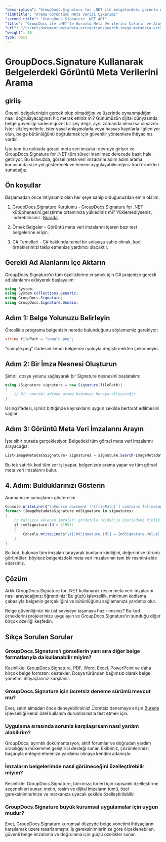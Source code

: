 ```yaml
---
"description": "GroupDocs.Signature for .NET ile belgelerdeki görüntü meta veri imzalarını nasıl arayacağınızı ve çıkaracağınızı öğrenin. Belge güvenliğini ve özgünlüğünü yalnızca birkaç dakika içinde artırın."
"linktitle": "Arama Görüntüsü Meta Verisi Çıkarımı"
"second_title": "GroupDocs.Signature .NET API"
"title": "GroupDocs ile .NET'te Görüntü Meta Verilerini Çıkarın ve Arayın"
"url": "/tr/net/document-metadata-extraction/search-image-metadata-extraction/"
"weight": 10
type: docs
---
```

# GroupDocs.Signature Kullanarak Belgelerdeki Görüntü Meta Verilerini Arama

## giriiş

Önemli belgelerinizin gerçek olup olmadığını ve üzerinde oynanmadığını nasıl doğrulayacağınızı hiç merak ettiniz mi? Günümüzün dijital dünyasında, belge güvenliği sadece güzel bir şey değil, aynı zamanda olmazsa olmazdır. İster sözleşmelerle, ister yasal anlaşmalarla veya hassas kayıtlarla ilgileniyor olun, belge bütünlüğünü doğrulamak için güvenilir yöntemlere ihtiyacınız vardır.

İşte tam bu noktada görsel meta veri imzaları devreye giriyor ve GroupDocs.Signature for .NET tüm süreci inanılmaz derecede basit hale getiriyor. Bu kılavuzda, görsel meta veri imzalarını adım adım arama konusunda size yol gösterecek ve hemen uygulayabileceğiniz kod örnekleri sunacağız.

## Ön koşullar

Başlamadan önce ihtiyacınız olan her şeye sahip olduğunuzdan emin olalım:

1. GroupDocs.Signature Kurulumu - GroupDocs.Signature for .NET kütüphanesini geliştirme ortamınıza yüklediniz mi? Yüklemediyseniz, indirebilirsiniz. [Burada](https://releases.groupdocs.com/signature/net/).

2. Örnek Belgeler - Görüntü meta veri imzalarını içeren bazı test belgelerine erişin.

3. C# Temelleri - C# hakkında temel bir anlayışa sahip olmak, kod örneklerimizi takip etmenize yardımcı olacaktır.

## Gerekli Ad Alanlarını İçe Aktarın

GroupDocs.Signature'ın tüm özelliklerine erişmek için C# projenize gerekli ad alanlarını ekleyerek başlayalım:

```csharp
using System;
using System.Collections.Generic;
using GroupDocs.Signature;
using GroupDocs.Signature.Domain;
```

## Adım 1: Belge Yolunuzu Belirleyin

Öncelikle programa belgenizin nerede bulunduğunu söylememiz gerekiyor:

```csharp
string filePath = "sample.png";
```

"sample.png" ifadesini kendi belgenizin yoluyla değiştirmekten çekinmeyin.

## Adım 2: Bir İmza Nesnesi Oluşturun

Şimdi, dosya yolunu sağlayarak bir Signature nesnesini başlatalım:

```csharp
using (Signature signature = new Signature(filePath))
{
    // Bir sonraki adımda arama kodumuzu buraya ekleyeceğiz
}
```

Using ifadesi, işimiz bittiğinde kaynakların uygun şekilde bertaraf edilmesini sağlar.

## Adım 3: Görüntü Meta Veri İmzalarını Arayın

İşte sihir burada gerçekleşiyor. Belgedeki tüm görsel meta veri imzalarını arayacağız:

```csharp
List<ImageMetadataSignature> signatures = signature.Search<ImageMetadataSignature>(SignatureType.Metadata);
```

Bu tek satırlık kod tüm zor işi yapar, belgenizde arama yapar ve tüm görsel meta veri imzalarını bulur.

## 4. Adım: Bulduklarınızı Gösterin

Aramamızın sonuçlarını gösterelim:

```csharp
Console.WriteLine($"\nSource document ['{filePath}'] contains following signatures.");
foreach (ImageMetadataSignature mdSignature in signatures)
{
    // Yalnızca eklenen imzaları görüntüle (41995'in üzerindeki kimlikler özel imzalardır)
    if (mdSignature.Id > 41995)
    {
        Console.WriteLine($"\t[{mdSignature.Id}] = {mdSignature.Value} ({mdSignature.Type})");
    }
}
```

Bu kod, bulunan tüm imzaları tarayarak bunların kimliğini, değerini ve türünü görüntüler; böylece belgenizdeki meta veri imzalarının tam bir resmini elde edersiniz.

## Çözüm

Artık GroupDocs.Signature for .NET kullanarak resim meta veri imzalarını nasıl arayacağınızı öğrendiniz! Bu güçlü işlevsellik, minimum kodlama çabasıyla belgenin gerçekliğini ve bütünlüğünü sağlamanıza yardımcı olur.

Belge güvenliğinizi bir üst seviyeye taşımaya hazır mısınız? Bu kod örneklerini projelerinize uygulayın ve GroupDocs.Signature'ın sunduğu diğer birçok özelliği keşfedin.

## Sıkça Sorulan Sorular

### GroupDocs.Signature'ı görsellerin yanı sıra diğer belge formatlarıyla da kullanabilir miyim?

Kesinlikle! GroupDocs.Signature, PDF, Word, Excel, PowerPoint ve daha birçok belge formatını destekler. Dosya türünden bağımsız olarak belge yönetimi ihtiyaçlarınız karşılanır.

### GroupDocs.Signature için ücretsiz deneme sürümü mevcut mu?

Evet, satın almadan önce deneyebilirsiniz! Ücretsiz denemeye erişin [Burada](https://releases.groupdocs.com/) işlevselliği kendi özel kullanım durumlarınızla test etmek için.

### Uygulama sırasında sorunla karşılaşırsam nasıl yardım alabilirim?

GroupDocs, ayrıntılı dokümantasyon, aktif forumlar ve doğrudan yardım aracılığıyla mükemmel geliştirici desteği sunar. Ekibimiz, çözümlerimizi başarıyla entegre etmenize yardımcı olmaya kendini adamıştır.

### İmzaların belgelerimde nasıl görüneceğini özelleştirebilir miyim?

Kesinlikle! GroupDocs.Signature, tüm imza türleri için kapsamlı özelleştirme seçenekleri sunar; metin, resim ve dijital imzaların tümü, özel gereksinimlerinize ve markanıza uyacak şekilde özelleştirilebilir.

### GroupDocs.Signature büyük kurumsal uygulamalar için uygun mudur?

Evet, GroupDocs.Signature kurumsal düzeyde belge yönetimi ihtiyaçlarını karşılamak üzere tasarlanmıştır. İş gereksinimlerinize göre ölçeklenebilen, güvenli belge imzalama ve doğrulama için güçlü özellikler sunar.